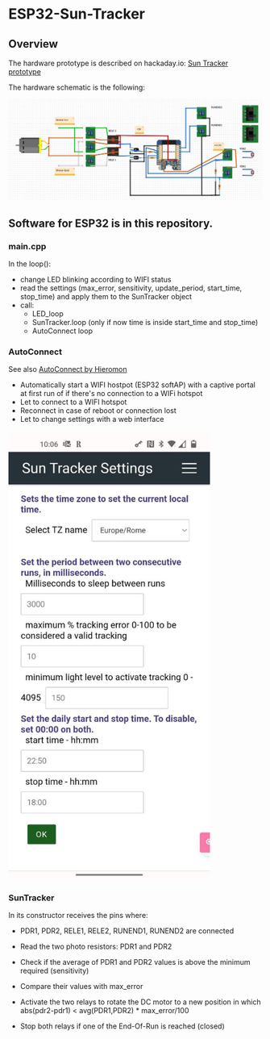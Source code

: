 # ESP32-Sun-Tracker

## Overview

The hardware prototype is described on hackaday.io: [Sun Tracker prototype](https://hackaday.io/project/188318-sun-tracker-prototype)

The hardware schematic is the following:

![](https://github.com/guido57/ESP32-Sun-Tracker/blob/master/docs/schematic.jpg)

## Software for ESP32 is in this repository.

### main.cpp

In the loop():
* change LED blinking according to WIFI status
* read the settings (max_error, sensitivity, update_period, start_time, stop_time) and apply them to the SunTracker object
* call:
  * LED_loop
  * SunTracker.loop (only if now time is inside start_time and stop_time)
  * AutoConnect loop

### AutoConnect

See also 
<a href="https://hieromon.github.io/AutoConnect/index.html" target="_blank">AutoConnect by Hieromon</a>

* Automatically start a WIFI hostpot (ESP32 softAP) with a captive portal at first run of if there's no connection to a WIFi hotspot
* Let to connect to a WIFI hotspot
* Reconnect in case of reboot or connection lost
* Let to change settings with a web interface

<img src="https://github.com/guido57/ESP32-Sun-Tracker/blob/master/docs/AutoConnect-settings.jpg" alt="drawing" width="400"/>

### SunTracker

In its constructor receives the pins where:
* PDR1, PDR2, RELE1, RELE2, RUNEND1, RUNEND2 
are connected 

* Read the two photo resistors: PDR1 and PDR2
* Check if the average of PDR1 and PDR2 values is above the minimum required (sensitivity)
* Compare their values with max_error
* Activate the two relays to rotate the DC motor to a new position in which abs(pdr2-pdr1) < avg(PDR1,PDR2) * max_error/100
* Stop both relays if one of the End-Of-Run is reached (closed)




